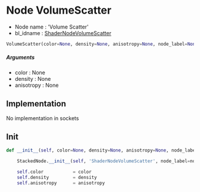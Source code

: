 # Node VolumeScatter

- Node name : 'Volume Scatter'
- bl_idname : [ShaderNodeVolumeScatter](https://docs.blender.org/api/current/bpy.types.{bl_idname}.html)


``` python
VolumeScatter(color=None, density=None, anisotropy=None, node_label=None, node_color=None)
```
##### Arguments

- color : None
- density : None
- anisotropy : None

## Implementation

No implementation in sockets

## Init

``` python
def __init__(self, color=None, density=None, anisotropy=None, node_label=None, node_color=None):

    StackedNode.__init__(self, 'ShaderNodeVolumeScatter', node_label=node_label, node_color=node_color)

    self.color           = color
    self.density         = density
    self.anisotropy      = anisotropy
```
